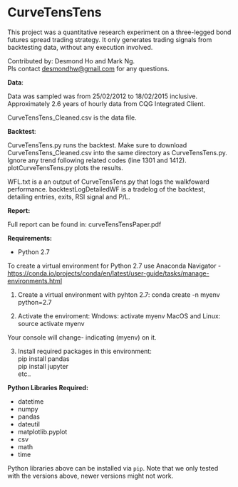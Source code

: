 # CurveTensTens

This project was a quantitative research experiment on a three-legged bond futures spread trading strategy. It only generates trading signals from backtesting data, without any execution involved. 

Contributed by: Desmond Ho and Mark Ng.<br>
Pls contact desmondhw@gmail.com for any questions.

**Data**:<br>

Data was sampled was from 25/02/2012 to 18/02/2015 inclusive. Approximately 2.6 years of hourly data from CQG Integrated Client.

CurveTensTens_Cleaned.csv is the data file.

**Backtest**:<br>

CurveTensTens.py runs the backtest. Make sure to download CurveTensTens_Cleaned.csv into the same directory as CurveTensTens.py.
Ignore any trend following related codes (line 1301 and 1412).<br>
plotCurveTensTens.py plots the results.

WFL.txt is a an output of CurveTensTens.py that logs the walkfoward performance.
backtestLogDetailedWF is a tradelog of the backtest, detailing entries, exits, RSI signal and P/L.

**Report:**<br>

Full report can be found in: curveTensTensPaper.pdf

**Requirements:** <br>

* Python 2.7 <br>

To create a virtual environment for Python 2.7 use Anaconda Navigator - https://conda.io/projects/conda/en/latest/user-guide/tasks/manage-environments.html<br>

1. Create a virtual environment with pyhton 2.7:
conda create -n myenv python=2.7<br>

2. Activate the enviroment:
Wndows: activate myenv
MacOS and Linux: source activate myenv<br>

Your console will change- indicating (myenv) on it.<br>

3. Install required packages in this environment:<br>
pip install pandas<br>
pip install jupyter<br>
etc..

**Python Libraries Required:**<br>

* datetime<br>
* numpy<br>
* pandas<br>
* dateutil<br>
* matplotlib.pyplot<br>
* csv<br>
* math<br>
* time<br>

Python libraries above can be installed via `pip`. Note that we only tested with the versions above, newer versions might not work.
